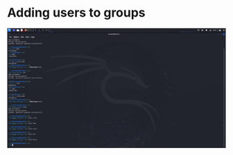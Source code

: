 # Adding users to groups

![Alt text](https://github.com/mirzazada6/Lab1/blob/main/IMG-20250314-WA0005.jpg?raw=true)
